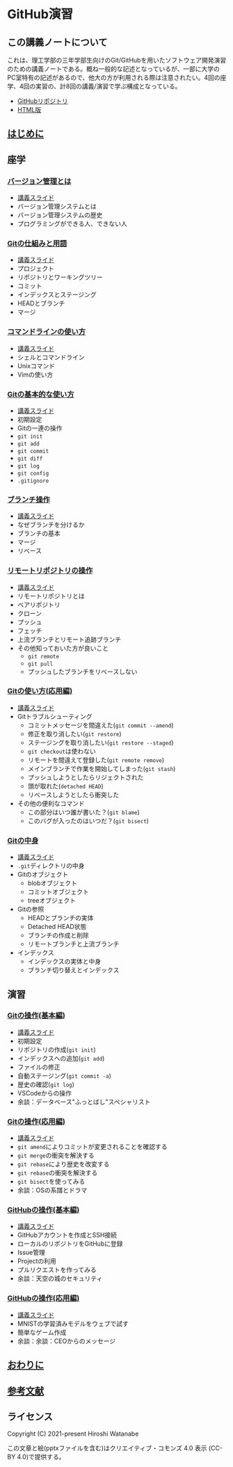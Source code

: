 # GitHub演習

## この講義ノートについて

これは、理工学部の三年学部生向けのGit/GitHubを用いたソフトウェア開発演習のための講義ノートである。概ね一般的な記述となっているが、一部に大学のPC室特有の記述があるので、他大の方が利用される際は注意されたい。4回の座学、4回の実習の、計8回の講義/演習で学ぶ構成となっている。

* [GitHubリポジトリ](https://github.com/kaityo256/github)
* [HTML版](https://kaityo256.github.io/github/)

## [はじめに](preface/README.md)

## 座学

### [バージョン管理とは](vcs/README.md)

* [講義スライド](https://speakerdeck.com/kaityo256/github-vcs)
* バージョン管理システムとは
* バージョン管理システムの歴史
* プログラミングができる人、できない人

### [Gitの仕組みと用語](term/README.md)

* [講義スライド](https://speakerdeck.com/kaityo256/github-term)
* プロジェクト
* リポジトリとワーキングツリー
* コミット
* インデックスとステージング
* HEADとブランチ
* マージ

### [コマンドラインの使い方](command/README.md)

* [講義スライド](https://speakerdeck.com/kaityo256/github-cli)
* シェルとコマンドライン
* Unixコマンド
* Vimの使い方

### [Gitの基本的な使い方](basics/README.md)

* [講義スライド](https://speakerdeck.com/kaityo256/github-basics)
* 初期設定
* Gitの一連の操作
* `git init`
* `git add`
* `git commit`
* `git diff`
* `git log`
* `git config`
* `.gitignore`

### [ブランチ操作](branch/README.md)

* [講義スライド](https://speakerdeck.com/kaityo256/github-branch)
* なぜブランチを分けるか
* ブランチの基本
* マージ
* リベース

### [リモートリポジトリの操作](remote/README.md)

* [講義スライド](https://speakerdeck.com/kaityo256/github-remote)
* リモートリポジトリとは
* ベアリポジトリ
* クローン
* プッシュ
* フェッチ
* 上流ブランチとリモート追跡ブランチ
* その他知っておいた方が良いこと
    * `git remote`
    * `git pull`
    * プッシュしたブランチをリベースしない

### [Gitの使い方(応用編)](advanced/README.md)

* [講義スライド](https://speakerdeck.com/kaityo256/github-advanced)
* Gitトラブルシューティング
    * コミットメッセージを間違えた(`git commit --amend`)
    * 修正を取り消したい(`git restore`)
    * ステージングを取り消したい(`git restore --staged`)
    * `git checkout`は使わない
    * リモートを間違えて登録した(`git remote remove`)
    * メインブランチで作業を開始してしまった(`git stash`)
    * プッシュしようとしたらリジェクトされた
    * 頭が取れた(`detached HEAD`)
    * リベースしようとしたら衝突した
* その他の便利なコマンド
    * この部分はいつ誰が書いた？(`git blame`)
    * このバグが入ったのはいつだ？(`git bisect`)

### [Gitの中身](internals/README.md)

* [講義スライド](https://speakerdeck.com/kaityo256/github-internals)
* `.git`ディレクトリの中身
* Gitのオブジェクト
    * blobオブジェクト
    * コミットオブジェクト
    * treeオブジェクト
* Gitの参照
    * HEADとブランチの実体
    * Detached HEAD状態
    * ブランチの作成と削除
    * リモートブランチと上流ブランチ
* インデックス
    * インデックスの実体と中身
    * ブランチ切り替えとインデックス

## 演習

### [Gitの操作(基本編)](practice_basic/README.md)

* [講義スライド](https://speakerdeck.com/kaityo256/github-practice-basic)
* 初期設定
* リポジトリの作成(`git init`)
* インデックスへの追加(`git add`)
* ファイルの修正
* 自動ステージング(`git commit -a`)
* 歴史の確認(`git log`)
* VSCodeからの操作
* 余談：データベース"ふっとばし"スペシャリスト

### [Gitの操作(応用編)](practice_advanced/README.md)

* [講義スライド](https://speakerdeck.com/kaityo256/github-practice-advanced)
* `git amend`によりコミットが変更されることを確認する
* `git merge`の衝突を解決する
* `git rebase`により歴史を改変する
* `git rebase`の衝突を解決する
* `git bisect`を使ってみる
* 余談：OSの系譜とドラマ

### [GitHubの操作(基本編)](practice_github_basic/README.md)

* [講義スライド](https://speakerdeck.com/kaityo256/github-practice-github-basic)
* GitHubアカウントを作成とSSH接続
* ローカルのリポジトリをGitHubに登録
* Issue管理
* Projectの利用
* プルリクエストを作ってみる
* 余談：天空の城のセキュリティ

### [GitHubの操作(応用編)](practice_github_advanced/README.md)

* [講義スライド](https://speakerdeck.com/kaityo256/github-practice-github-advanced)
* MNISTの学習済みモデルをウェブで試す
* 簡単なゲーム作成
* 余談：余談：CEOからのメッセージ

## [おわりに](postface/README.md)

## [参考文献](references/README.md)

## ライセンス

Copyright (C) 2021-present Hiroshi Watanabe

この文章と絵(pptxファイルを含む)はクリエイティブ・コモンズ 4.0 表示 (CC-BY 4.0)で提供する。
